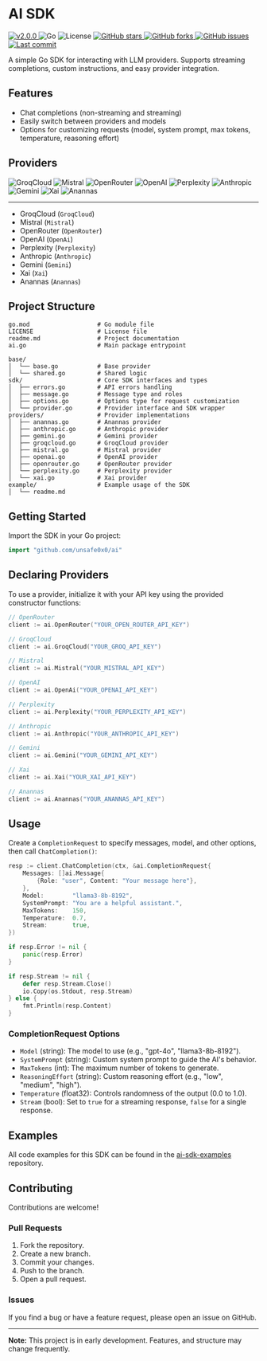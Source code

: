 # AI SDK

<p align="left">
    <a href="https://github.com/unsafe0x0/ai-sdk/releases/tag/v2.0.0">
        <img src="https://img.shields.io/badge/v2.0.0-blue.svg" alt="v2.0.0">
    </a>
    <img src="https://img.shields.io/badge/Go-00ADD8?logo=go&labelColor=white" alt="Go">
    <img src="https://img.shields.io/badge/License-MIT-green" alt="License">
    <a href="https://github.com/unsafe0x0/ai">
        <img src="https://img.shields.io/github/stars/unsafe0x0/ai?style=social" alt="GitHub stars">
        <img src="https://img.shields.io/github/forks/unsafe0x0/ai?style=social" alt="GitHub forks">
        <img src="https://img.shields.io/github/issues/unsafe0x0/ai" alt="GitHub issues">
        <img src="https://img.shields.io/github/last-commit/unsafe0x0/ai" alt="Last commit">
    </a>
    <br/>
</p>

A simple Go SDK for interacting with LLM providers. Supports streaming completions, custom instructions, and easy provider integration.

## Features

- Chat completions (non-streaming and streaming)
- Easily switch between providers and models
- Options for customizing requests (model, system prompt, max tokens, temperature, reasoning effort)

## Providers

   <div align="left">
    <img src="https://img.shields.io/badge/GroqCloud-FF6F00" alt="GroqCloud">
    <img src="https://img.shields.io/badge/Mistral-1976D2" alt="Mistral">
    <img src="https://img.shields.io/badge/OpenRouter-43A047" alt="OpenRouter">
    <img src="https://img.shields.io/badge/OpenAI-6E4AFF" alt="OpenAI">
    <img src="https://img.shields.io/badge/Perplexity-00B8D4" alt="Perplexity">
    <img src="https://img.shields.io/badge/Anthropic-FF4081" alt="Anthropic">
    <img src="https://img.shields.io/badge/Gemini-7C4DFF" alt="Gemini">
    <img src="https://img.shields.io/badge/Xai-FFFFFF" alt="Xai">
    <img src="https://img.shields.io/badge/Anannas-FF6F00" alt="Anannas">
    <br/>
    </div>

---

- GroqCloud (`GroqCloud`)
- Mistral (`Mistral`)
- OpenRouter (`OpenRouter`)
- OpenAI (`OpenAi`)
- Perplexity (`Perplexity`)
- Anthropic (`Anthropic`)
- Gemini (`Gemini`)
- Xai (`Xai`)
- Anannas (`Anannas`)

## Project Structure

```text
go.mod                   # Go module file
LICENSE                  # License file
readme.md                # Project documentation
ai.go                    # Main package entrypoint

base/
│  └── base.go           # Base provider
│  └── shared.go         # Shared logic
sdk/                     # Core SDK interfaces and types
│  ├── errors.go         # API errors handling
│  ├── message.go        # Message type and roles
│  ├── options.go        # Options type for request customization
│  └── provider.go       # Provider interface and SDK wrapper
providers/               # Provider implementations
│  ├── anannas.go        # Anannas provider
│  ├── anthropic.go      # Anthropic provider
│  ├── gemini.go         # Gemini provider
│  ├── groqcloud.go      # GroqCloud provider
│  ├── mistral.go        # Mistral provider
│  ├── openai.go         # OpenAI provider
│  ├── openrouter.go     # OpenRouter provider
│  └── perplexity.go     # Perplexity provider
│  └── xai.go            # Xai provider
example/                 # Example usage of the SDK
│  └── readme.md
```

## Getting Started

Import the SDK in your Go project:

```go
import "github.com/unsafe0x0/ai"
```

## Declaring Providers

To use a provider, initialize it with your API key using the provided constructor functions:

```go
// OpenRouter
client := ai.OpenRouter("YOUR_OPEN_ROUTER_API_KEY")

// GroqCloud
client := ai.GroqCloud("YOUR_GROQ_API_KEY")

// Mistral
client := ai.Mistral("YOUR_MISTRAL_API_KEY")

// OpenAI
client := ai.OpenAi("YOUR_OPENAI_API_KEY")

// Perplexity
client := ai.Perplexity("YOUR_PERPLEXITY_API_KEY")

// Anthropic
client := ai.Anthropic("YOUR_ANTHROPIC_API_KEY")

// Gemini
client := ai.Gemini("YOUR_GEMINI_API_KEY")

// Xai
client := ai.Xai("YOUR_XAI_API_KEY")

// Anannas
client := ai.Anannas("YOUR_ANANNAS_API_KEY")
```

## Usage

Create a `CompletionRequest` to specify messages, model, and other options, then call `ChatCompletion()`:

```go
resp := client.ChatCompletion(ctx, &ai.CompletionRequest{
	Messages: []ai.Message{
		{Role: "user", Content: "Your message here"},
	},
	Model:        "llama3-8b-8192",
	SystemPrompt: "You are a helpful assistant.",
	MaxTokens:    150,
	Temperature:  0.7,
	Stream:       true,
})

if resp.Error != nil {
	panic(resp.Error)
}

if resp.Stream != nil {
	defer resp.Stream.Close()
	io.Copy(os.Stdout, resp.Stream)
} else {
	fmt.Println(resp.Content)
}
```

### CompletionRequest Options

- `Model` (string): The model to use (e.g., "gpt-4o", "llama3-8b-8192").
- `SystemPrompt` (string): Custom system prompt to guide the AI's behavior.
- `MaxTokens` (int): The maximum number of tokens to generate.
- `ReasoningEffort` (string): Custom reasoning effort (e.g., "low", "medium", "high").
- `Temperature` (float32): Controls randomness of the output (0.0 to 1.0).
- `Stream` (bool): Set to `true` for a streaming response, `false` for a single response.

## Examples

All code examples for this SDK can be found in the [ai-sdk-examples](https://github.com/unsafe0x0/ai-sdk-examples) repository.

## Contributing

Contributions are welcome!

### Pull Requests

1.  Fork the repository.
2.  Create a new branch.
3.  Commit your changes.
4.  Push to the branch.
5.  Open a pull request.

### Issues

If you find a bug or have a feature request, please open an issue on GitHub.

---

**Note:** This project is in early development. Features, and structure may change frequently.
